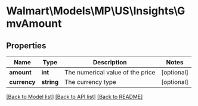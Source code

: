 # Walmart\Models\MP\US\Insights\GmvAmount

## Properties

Name | Type | Description | Notes
------------ | ------------- | ------------- | -------------
**amount** | **int** | The numerical value of the price | [optional]
**currency** | **string** | The currency type | [optional]


[[Back to Model list]](./) [[Back to API list]](../../../../../README.md#supported-apis) [[Back to README]](../../../../../README.md)
